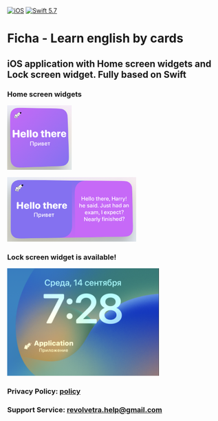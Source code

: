 [![iOS](https://img.shields.io/badge/iOS-15.0-green.svg)]()
[![Swift 5.7](https://img.shields.io/badge/Swift-5.7-orange.svg)](https://swift.org)

# Ficha - Learn english by cards
## iOS application with Home screen widgets and Lock screen widget. Fully based on Swift

### Home screen widgets

<p align="left">
  <img class = "wordz" src = "documentation/img/small-widget.png" height = 150px >
</p>

<p align="left">
  <img class = "wordz" src = "documentation/img/medium-widget.png" height = 150px >
</p>

### Lock screen widget is available!

<p align="left">
  <img class = "wordz" src = "documentation/img/home-screen-widget.png" height = 250px >
</p>

### Privacy Policy: [policy](PrivacyPolicy.md)

### Support Service: revolvetra.help@gmail.com
